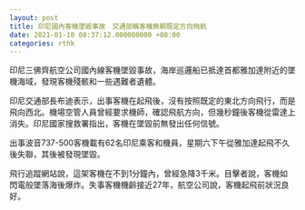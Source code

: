 ```yaml
---
layout: post
title: 印尼國內客機墜毀事故　交通部稱客機無朝既定方向飛航
date: 2021-01-10 08:37:12.000000000 +08:00
categories: rthk
---
```


印尼三佛齊航空公司國內線客機墜毀事故，海岸巡邏船已抵達首都雅加達附近的墜機海域，發現客機殘骸和一些遇難者遺體。

印尼交通部長布迪表示，出事客機在起飛後，沒有按照既定的東北方向飛行，而是飛向西北。機場空管人員曾經要求機師，確認飛航方向，但幾秒鐘後客機從雷達上消失。印尼國家搜救署指出，客機在墜毀前無發出任何信號。

出事波音737-500客機載有62名印尼乘客和機員，星期六下午從雅加達起飛不久後失聯，其後被發現墜毀。

飛行追蹤網站說，這架客機在不到1分鐘內，曾經急降3千米。目擊者說，客機如閃電般墜落海後爆炸。失事客機機齡接近27年，航空公司說，客機起飛前狀況良好。
